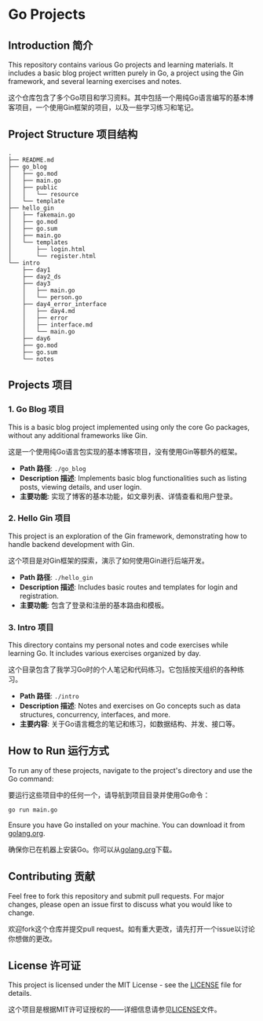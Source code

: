 # Go Projects

## Introduction 简介

This repository contains various Go projects and learning materials. It includes a basic blog project written purely in Go, a project using the Gin framework, and several learning exercises and notes.

这个仓库包含了多个Go项目和学习资料。其中包括一个用纯Go语言编写的基本博客项目，一个使用Gin框架的项目，以及一些学习练习和笔记。

## Project Structure 项目结构

```plaintext
.
├── README.md
├── go_blog
│   ├── go.mod
│   ├── main.go
│   ├── public
│   │   └── resource
│   └── template
├── hello_gin
│   ├── fakemain.go
│   ├── go.mod
│   ├── go.sum
│   ├── main.go
│   └── templates
│       ├── login.html
│       └── register.html
└── intro
    ├── day1
    ├── day2_ds
    ├── day3
    │   ├── main.go
    │   └── person.go
    ├── day4_error_interface
    │   ├── day4.md
    │   ├── error
    │   ├── interface.md
    │   └── main.go
    ├── day6
    ├── go.mod
    ├── go.sum
    └── notes
```

## Projects 项目

### 1. Go Blog 项目

This is a basic blog project implemented using only the core Go packages, without any additional frameworks like Gin.

这是一个使用纯Go语言包实现的基本博客项目，没有使用Gin等额外的框架。

- **Path 路径**: `./go_blog`
- **Description 描述**: Implements basic blog functionalities such as listing posts, viewing details, and user login.
- **主要功能**: 实现了博客的基本功能，如文章列表、详情查看和用户登录。

### 2. Hello Gin 项目

This project is an exploration of the Gin framework, demonstrating how to handle backend development with Gin.

这个项目是对Gin框架的探索，演示了如何使用Gin进行后端开发。

- **Path 路径**: `./hello_gin`
- **Description 描述**: Includes basic routes and templates for login and registration.
- **主要功能**: 包含了登录和注册的基本路由和模板。

### 3. Intro 项目

This directory contains my personal notes and code exercises while learning Go. It includes various exercises organized by day.

这个目录包含了我学习Go时的个人笔记和代码练习。它包括按天组织的各种练习。

- **Path 路径**: `./intro`
- **Description 描述**: Notes and exercises on Go concepts such as data structures, concurrency, interfaces, and more.
- **主要内容**: 关于Go语言概念的笔记和练习，如数据结构、并发、接口等。

## How to Run 运行方式

To run any of these projects, navigate to the project's directory and use the Go command:

要运行这些项目中的任何一个，请导航到项目目录并使用Go命令：

```sh
go run main.go
```

Ensure you have Go installed on your machine. You can download it from [golang.org](https://golang.org/).

确保你已在机器上安装Go。你可以从[golang.org](https://golang.org/)下载。

## Contributing 贡献

Feel free to fork this repository and submit pull requests. For major changes, please open an issue first to discuss what you would like to change.

欢迎fork这个仓库并提交pull request。如有重大更改，请先打开一个issue以讨论你想做的更改。

## License 许可证

This project is licensed under the MIT License - see the [LICENSE](LICENSE) file for details.

这个项目是根据MIT许可证授权的——详细信息请参见[LICENSE](LICENSE)文件。